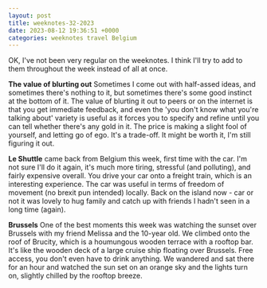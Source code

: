 ```yaml
---
layout: post
title: weeknotes-32-2023 
date: 2023-08-12 19:36:51 +0000
categories: weeknotes travel Belgium
---
```

OK, I've not been very regular on the weeknotes. I think I'll try to add to them throughout the week instead of all at once.

**The value of blurting out** Sometimes I come out with half-assed ideas, and sometimes there's nothing to it, but sometimes there's some good instinct at the bottom of it. The value of blurting it out to peers or on the internet is that you get immediate feedback, and even the 'you don't know what you're talking about' variety is useful as it forces you to specify and refine until you can tell whether there's any gold in it. The price is making a slight fool of yourself, and letting go of ego. It's a trade-off. It might be worth it, I'm still figuring it out.

**Le Shuttle** came back from Belgium this week, first time with the car. I'm not sure I'll do it again, it's much more tiring, stressful (and polluting), and fairly expensive overall. You drive your car onto a freight train, which is an interesting experience. The car was useful in terms of freedom of movement (no brexit pun intended) locally. Back on the island now - car or not it was lovely to hug family and catch up with friends I hadn't seen in a long time (again).

**Brussels** One of the best moments this week was watching the sunset over Brussels with my friend Melissa and the 10-year old. We climbed onto the roof of Brucity, which is a houmungous wooden terrace with a rooftop bar. It's like the wooden deck of a large cruise ship floating over Brussels. Free access, you don't even have to drink anything. We wandered and sat there for an hour and watched the sun set on an orange sky and the lights turn on, slightly chilled by the rooftop breeze.
